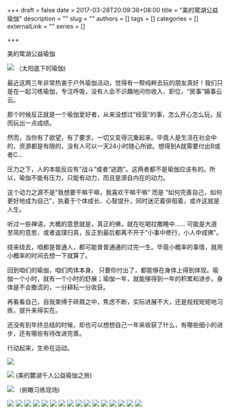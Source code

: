 +++
draft = false
date = 2017-03-28T20:09:38+08:00
title = "美的鹭湖公益瑜伽"
description = ""
slug = ""
authors = []
tags = []
categories = []
externalLink = ""
series = []

+++

美的鹭湖公益瑜伽

![](https://oss.sssmoe.com/wp-content/uploads202406062140263.jpg)
（太阳底下的瑜伽)



最近这两三年非常热衷于户外瑜伽活动，觉得有一帮纯粹去玩的朋友真好！我们只是在一起习练瑜伽，专注呼吸，没有人会不识趣地问你收入、职位，“房事”婚事云云。

那个时候反正就是一个瑜伽爱好者，从来没想过“经营”的事，怎么开心怎么玩，反而玩出一点成绩。

然而，当你有了欲望，有了要求，一切又变得沉重起来。毕竟人是生活在社会中的，资源都是有限的，没有人可以一天24小时随心所欲。想得到A就需要付出B或者C...

压力之下，人的本能反应有“战斗”或者“逃跑”。这两者都不是瑜伽应该有的。所以，瑜伽不能有压力，只能有动力，而且是源自内在的动力。

这个动力之源不是“我想要干嘛干嘛，我喜欢干嘛干嘛” 而是 “如何完善自己，如何更好地成为自己”，执着于个体成长、心智提升，同时迷茫着徘徊着，或许这就是人生。

听过一些禅语，大概的意思就是，真正的佛，就在吃喝拉撒睡中…… 可能是大道至简的意思，或者返璞归真，反正到最后都离不开于“小事中修行，小人中成佛”。

绕来绕去，咱都是普通人，都可能普普通通的过完一生。毕竟小概率的事情，就用小概率的时间去想一下就算了。

回到咱们的瑜伽，咱们肉体本身。 只要你付出了，都能够在身体上得到体现。瑜伽一个小时，就有一个小时的舒展；瑜伽一年，就能够得到一年的积累和进步。身体是不会撒谎的，一分耕耘一分收获。

再看看自己，自我束缚于碎屑之中，焦虑不断，实际进展不大，还是规规矩矩地习练，提升来得实在。

还没有到年终总结的时候，却也可以想想自己一年来收获了什么，有哪些细小的进步，还有哪些有待改进完善。

行动起来，生命在运动。




![](https://oss.sssmoe.com/wp-content/uploads202406062140264.jpg)

![](https://oss.sssmoe.com/wp-content/uploads202406062140265.jpg)
(美的麓湖千人公益瑜伽之旅)

![](https://oss.sssmoe.com/wp-content/uploads202406062140266.jpg)
（俯瞰习练现场)

![](https://oss.sssmoe.com/wp-content/uploads202406062140267.jpg)
![](https://oss.sssmoe.com/wp-content/uploads202406062140268.jpg)
![](https://oss.sssmoe.com/wp-content/uploads202406062140269.jpg)
![](https://oss.sssmoe.com/wp-content/uploads202406062140270.jpg)
![](https://oss.sssmoe.com/wp-content/uploads202406062140271.jpg)
![](https://oss.sssmoe.com/wp-content/uploads202406062140272.jpg)
![](https://oss.sssmoe.com/wp-content/uploads202406062140273.jpg)
![](https://oss.sssmoe.com/wp-content/uploads202406062140274.jpg)
![](https://oss.sssmoe.com/wp-content/uploads202406062140275.jpg)
![](https://oss.sssmoe.com/wp-content/uploads202406062140276.jpg)
![](https://oss.sssmoe.com/wp-content/uploads202406062140277.jpg)
![](https://oss.sssmoe.com/wp-content/uploads202406062140278.jpg)
![](https://oss.sssmoe.com/wp-content/uploads202406062140279.jpg)
![](https://oss.sssmoe.com/wp-content/uploads202406062140280.jpg)
![](https://oss.sssmoe.com/wp-content/uploads202406062140281.jpg)
![](https://oss.sssmoe.com/wp-content/uploads202406062140282.jpg)